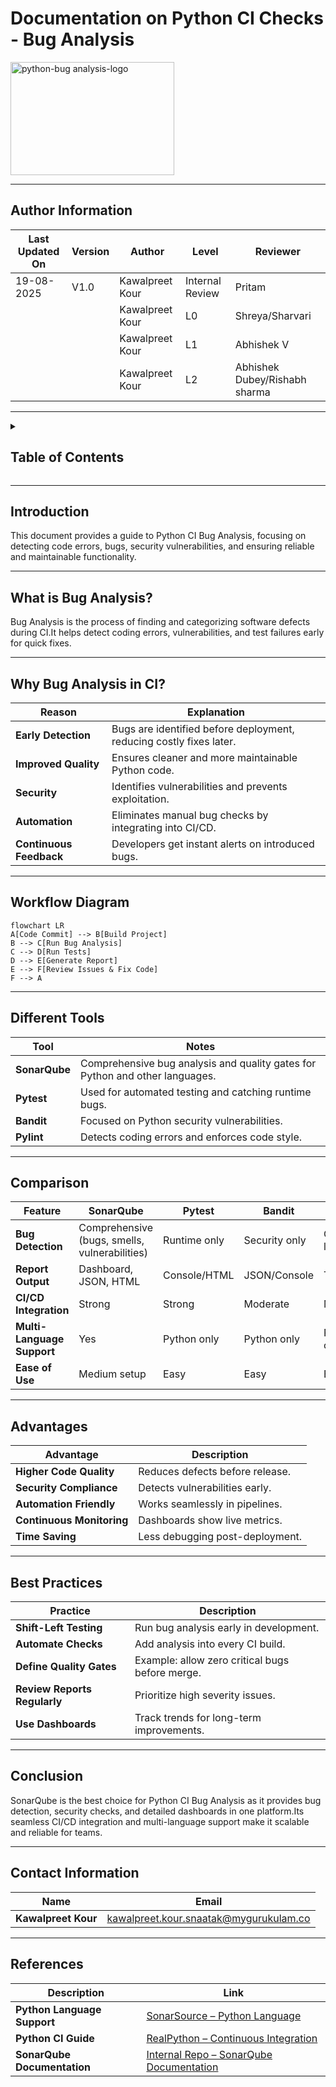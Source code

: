 
# Documentation on Python CI Checks - Bug Analysis

<img width="262" height="181" alt="python-bug analysis-logo" src="https://github.com/user-attachments/assets/9bb2f33e-d132-4f82-94de-85a6ed1fcfbf" />



---
## Author Information

| Last Updated On | Version | Author           | Level           | Reviewer               |
|-----------------|---------|------------------|-----------------|------------------------|
| 19-08-2025      | V1.0    | Kawalpreet Kour  | Internal Review | Pritam                 |
|                 |         | Kawalpreet Kour  | L0              | Shreya/Sharvari        |
|                 |         | Kawalpreet Kour  | L1              | Abhishek V             |
|                 |         | Kawalpreet Kour  | L2              | Abhishek Dubey/Rishabh sharma |

---



<details>
  <summary><h2><strong>Table of Contents</strong></h2></summary>

- [Introduction](#introduction)  
- [What is Bug Analysis?](#what-is-bug-analysis)  
- [Why Bug Analysis in CI?](#why-bug-analysis-in-ci)  
- [Workflow Diagram](#workflow-diagram)  
- [Different Tools](#different-tools)  
- [Comparison](#comparison)  
- [Advantages](#advantages)  
- [Best Practices](#best-practices)  
- [Conclusion](#conclusion)  
- [Contact Information](#contact-information)  
- [References](#references)  

</details>

---
## Introduction

This document provides a guide to Python CI Bug Analysis, focusing on detecting code errors, bugs, security vulnerabilities, and ensuring reliable and maintainable functionality.

---

## What is Bug Analysis?

Bug Analysis is the process of finding and categorizing software defects during CI.It helps detect coding errors, vulnerabilities, and test failures early for quick fixes.  

---

## Why Bug Analysis in CI?
| Reason              | Explanation |
|---------------------|-------------|
| **Early Detection** | Bugs are identified before deployment, reducing costly fixes later. |
| **Improved Quality**| Ensures cleaner and more maintainable Python code. |
| **Security**        | Identifies vulnerabilities and prevents exploitation. |
| **Automation**      | Eliminates manual bug checks by integrating into CI/CD. |
| **Continuous Feedback** | Developers get instant alerts on introduced bugs. |

---
## Workflow Diagram

```mermaid
flowchart LR
A[Code Commit] --> B[Build Project]
B --> C[Run Bug Analysis]
C --> D[Run Tests]
D --> E[Generate Report]
E --> F[Review Issues & Fix Code]
F --> A
```
---
## Different Tools
| Tool       | Notes |
|------------|-------|
| **SonarQube** | Comprehensive bug analysis and quality gates for Python and other languages. |
| **Pytest**    | Used for automated testing and catching runtime bugs. |
| **Bandit**    | Focused on Python security vulnerabilities. |
| **Pylint**    | Detects coding errors and enforces code style. |

---

## Comparison
| Feature                | SonarQube | Pytest       | Bandit       | Pylint        |
|-------------------------|-----------|--------------|--------------|---------------|
| **Bug Detection**       | Comprehensive (bugs, smells, vulnerabilities) | Runtime only | Security only | Code logic/style |
| **Report Output**       | Dashboard, JSON, HTML | Console/HTML | JSON/Console | Text/JSON |
| **CI/CD Integration**   | Strong    | Strong       | Moderate     | Moderate      |
| **Multi-Language Support** | Yes   | Python only | Python only | Python only |
| **Ease of Use**         | Medium setup | Easy       | Easy         | Easy          |

---
## Advantages

| Advantage             | Description                              |
|------------------------|------------------------------------------|
| **Higher Code Quality**    | Reduces defects before release.          |
| **Security Compliance**    | Detects vulnerabilities early.           |
| **Automation Friendly**    | Works seamlessly in pipelines.           |
| **Continuous Monitoring**  | Dashboards show live metrics.            |
| **Time Saving**           | Less debugging post-deployment.          |


---

## Best Practices
| Practice              | Description |
|-----------------------|-------------|
| **Shift-Left Testing** | Run bug analysis early in development. |
| **Automate Checks**   | Add analysis into every CI build. |
| **Define Quality Gates** | Example: allow zero critical bugs before merge. |
| **Review Reports Regularly** | Prioritize high severity issues. |
| **Use Dashboards**    | Track trends for long-term improvements. |

---
## Conclusion  

SonarQube is the best choice for Python CI Bug Analysis as it provides bug detection, security checks, and detailed dashboards in one platform.Its seamless CI/CD integration and multi-language support make it scalable and reliable for teams.  

---
## Contact Information

| Name             | Email                          |
|------------------|--------------------------------|
| **Kawalpreet Kour**  | kawalpreet.kour.snaatak@mygurukulam.co |

---
## References
| Description                 | Link                                                                 |
|-----------------------------|----------------------------------------------------------------------|
| **Python Language Support** | [SonarSource – Python Language](https://www.sonarsource.com/knowledge/languages/python/) |
| **Python CI Guide**         | [RealPython – Continuous Integration](https://realpython.com/python-continuous-integration/) |
| **SonarQube Documentation** | [Internal Repo – SonarQube Documentation](https://github.com/Snaatak-Apt-Get-Swag/documentation/blob/scrum-63-kawalpreet/Sonarqube/README.md) |


